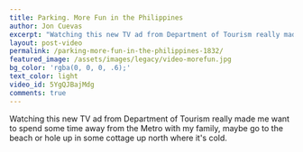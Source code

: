 ```yaml
---
title: Parking. More Fun in the Philippines
author: Jon Cuevas
excerpt: "Watching this new TV ad from Department of Tourism really made me want to spend some time away from the Metro with my family, maybe go to the beach or hole up in some cottage up north where it's cold."
layout: post-video
permalink: /parking-more-fun-in-the-philippines-1832/
featured_image: /assets/images/legacy/video-morefun.jpg
bg_color: 'rgba(0, 0, 0, .6);'
text_color: light
video_id: 5YgQJBajMdg
comments: true
---
```

<p class="lead">Watching this new TV ad from Department of Tourism really made me want to spend some time away from the Metro with my family, maybe go to the beach or hole up in some cottage up north where it's cold.</p>